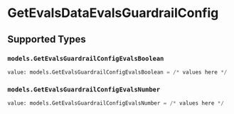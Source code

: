 # GetEvalsDataEvalsGuardrailConfig


## Supported Types

### `models.GetEvalsGuardrailConfigEvalsBoolean`

```python
value: models.GetEvalsGuardrailConfigEvalsBoolean = /* values here */
```

### `models.GetEvalsGuardrailConfigEvalsNumber`

```python
value: models.GetEvalsGuardrailConfigEvalsNumber = /* values here */
```

